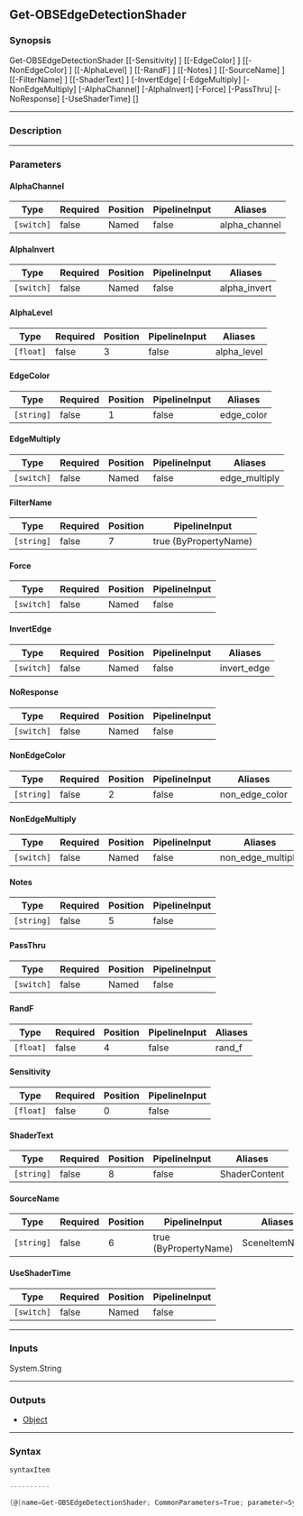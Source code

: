 Get-OBSEdgeDetectionShader
--------------------------

### Synopsis

Get-OBSEdgeDetectionShader [[-Sensitivity] <float>] [[-EdgeColor] <string>] [[-NonEdgeColor] <string>] [[-AlphaLevel] <float>] [[-RandF] <float>] [[-Notes] <string>] [[-SourceName] <string>] [[-FilterName] <string>] [[-ShaderText] <string>] [-InvertEdge] [-EdgeMultiply] [-NonEdgeMultiply] [-AlphaChannel] [-AlphaInvert] [-Force] [-PassThru] [-NoResponse] [-UseShaderTime] [<CommonParameters>]

---

### Description

---

### Parameters
#### **AlphaChannel**

|Type      |Required|Position|PipelineInput|Aliases      |
|----------|--------|--------|-------------|-------------|
|`[switch]`|false   |Named   |false        |alpha_channel|

#### **AlphaInvert**

|Type      |Required|Position|PipelineInput|Aliases     |
|----------|--------|--------|-------------|------------|
|`[switch]`|false   |Named   |false        |alpha_invert|

#### **AlphaLevel**

|Type     |Required|Position|PipelineInput|Aliases    |
|---------|--------|--------|-------------|-----------|
|`[float]`|false   |3       |false        |alpha_level|

#### **EdgeColor**

|Type      |Required|Position|PipelineInput|Aliases   |
|----------|--------|--------|-------------|----------|
|`[string]`|false   |1       |false        |edge_color|

#### **EdgeMultiply**

|Type      |Required|Position|PipelineInput|Aliases      |
|----------|--------|--------|-------------|-------------|
|`[switch]`|false   |Named   |false        |edge_multiply|

#### **FilterName**

|Type      |Required|Position|PipelineInput        |
|----------|--------|--------|---------------------|
|`[string]`|false   |7       |true (ByPropertyName)|

#### **Force**

|Type      |Required|Position|PipelineInput|
|----------|--------|--------|-------------|
|`[switch]`|false   |Named   |false        |

#### **InvertEdge**

|Type      |Required|Position|PipelineInput|Aliases    |
|----------|--------|--------|-------------|-----------|
|`[switch]`|false   |Named   |false        |invert_edge|

#### **NoResponse**

|Type      |Required|Position|PipelineInput|
|----------|--------|--------|-------------|
|`[switch]`|false   |Named   |false        |

#### **NonEdgeColor**

|Type      |Required|Position|PipelineInput|Aliases       |
|----------|--------|--------|-------------|--------------|
|`[string]`|false   |2       |false        |non_edge_color|

#### **NonEdgeMultiply**

|Type      |Required|Position|PipelineInput|Aliases          |
|----------|--------|--------|-------------|-----------------|
|`[switch]`|false   |Named   |false        |non_edge_multiply|

#### **Notes**

|Type      |Required|Position|PipelineInput|
|----------|--------|--------|-------------|
|`[string]`|false   |5       |false        |

#### **PassThru**

|Type      |Required|Position|PipelineInput|
|----------|--------|--------|-------------|
|`[switch]`|false   |Named   |false        |

#### **RandF**

|Type     |Required|Position|PipelineInput|Aliases|
|---------|--------|--------|-------------|-------|
|`[float]`|false   |4       |false        |rand_f |

#### **Sensitivity**

|Type     |Required|Position|PipelineInput|
|---------|--------|--------|-------------|
|`[float]`|false   |0       |false        |

#### **ShaderText**

|Type      |Required|Position|PipelineInput|Aliases      |
|----------|--------|--------|-------------|-------------|
|`[string]`|false   |8       |false        |ShaderContent|

#### **SourceName**

|Type      |Required|Position|PipelineInput        |Aliases      |
|----------|--------|--------|---------------------|-------------|
|`[string]`|false   |6       |true (ByPropertyName)|SceneItemName|

#### **UseShaderTime**

|Type      |Required|Position|PipelineInput|
|----------|--------|--------|-------------|
|`[switch]`|false   |Named   |false        |

---

### Inputs
System.String

---

### Outputs
* [Object](https://learn.microsoft.com/en-us/dotnet/api/System.Object)

---

### Syntax
```PowerShell
syntaxItem
```
```PowerShell
----------
```
```PowerShell
{@{name=Get-OBSEdgeDetectionShader; CommonParameters=True; parameter=System.Object[]}}
```
